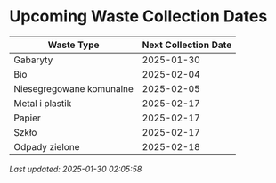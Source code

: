 # Upcoming Waste Collection Dates

| Waste Type | Next Collection Date |
|------------|----------------------|
| Gabaryty | 2025-01-30 |
| Bio | 2025-02-04 |
| Niesegregowane komunalne | 2025-02-05 |
| Metal i plastik | 2025-02-17 |
| Papier | 2025-02-17 |
| Szkło | 2025-02-17 |
| Odpady zielone | 2025-02-18 |


*Last updated: 2025-01-30 02:05:58*
